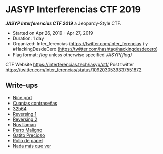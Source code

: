 # JASYP Interferencias CTF 2019

***JASYP Interferencias CTF 2019***  a Jeopardy-Style CTF.
* Started on Apr 26, 2019 - Apr 27, 2019
* Duration: 1 day
* Organized: Inter_ferencias (https://twitter.com/inter_ferencias ) y #HackingDesdeCero (https://twitter.com/hashtag/hackingdesdecero)
* Flag format: *flag* unless otherwise specified *JASYP{flag}*

CTF Website https://interferencias.tech/jasyp/ctf/
Post twitter https://twitter.com/Inter_ferencias/status/1092030539337551872


## Write-ups

* [Nice port](https://github.com/1r0dm480/CTF-Wr1T3uPs/tree/master/JASYPCTF19/forensic/nice_port)
* [Cuantas contraseñas](https://github.com/1r0dm480/CTF-Wr1T3uPs/blob/master/JASYPCTF19/forensic/cuantas_contrase%C3%B1as/)
* [32b64](https://github.com/1r0dm480/CTF-Wr1T3uPs/tree/master/JASYPCTF19/crypto/32b64)
* [Reversing 1](https://github.com/1r0dm480/CTF-Wr1T3uPs/tree/master/JASYPCTF19/reversing/reversing1)
* [Reversing 2](https://github.com/1r0dm480/CTF-Wr1T3uPs/tree/master/JASYPCTF19/reversing/reversing2)
* [Nos llaman](https://github.com/1r0dm480/CTF-Wr1T3uPs/tree/master/JASYPCTF19/stego/nosllaman)
* [Perro Maligno](https://github.com/1r0dm480/CTF-Wr1T3uPs/tree/master/JASYPCTF19/stego/perro_maligno)
* [Gatito Precioso](https://github.com/1r0dm480/CTF-Wr1T3uPs/tree/master/JASYPCTF19/stego/gatito_precioso)
* [Rollo de papel](https://github.com/1r0dm480/CTF-Wr1T3uPs/tree/master/JASYPCTF19/crypto/rollo_de_papel)
* [Nada más que ver](https://ctf.interferencias.tech/challenges#Nada%20m%C3%A1s%20que%20ver)
